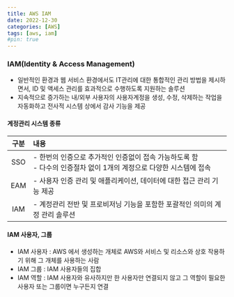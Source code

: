 ```yaml
---
title: AWS IAM
date: 2022-12-30
categories: [AWS]
tags: [aws, iam]
#pin: true
---
```


### IAM(Identity & Access Management)

- 일반적인 환경과 웹 서비스 환경에서도 IT관리에 대한 통합적인 관리 방법을 제시하면서, ID 및 액세스 관리를 효과적으로 수행하도록 지원하는 솔루션
- 지속적으로 증가하는 내/외부 사용자의 사용자계정을 생성, 수정, 삭제하는 작업을 자동화하고 전사적 시스템 상에서 감사 기능을 제공

#### 계정관리 시스템 종류

| 구분 | 내용                                                                                                                  |
| :--: | :-------------------------------------------------------------------------------------------------------------------- |
| SSO  | - 한번의 인증으로 추가적인 인증없이 접속 가능하도록 함<br> - 다수의 인증절차 없이 1개의 계정으로 다양한 시스템에 접속 |
| EAM  | - 사용자 인증 관리 및 애플리케이션, 데이터에 대한 접근 관리 기능 제공                                                 |
| IAM  | - 계정관리 전반 및 프로비저닝 기능을 포함한 포괄적인 의미의 계정 관리 솔루션                                          |

#### IAM 사용자, 그룹

- IAM 사용자 : AWS 에서 생성하는 개체로 AWS와 서비스 및 리소스와 상호 작용하기 위해 그 개체를 사용하는 사람
- IAM 그룹 : IAM 사용자들의 집합
- IAM 역할 : IAM 사용자와 유사하지만 한 사용자만 연결되지 않고 그 역할이 필요한 사용자 또는 그룹이면 누구든지 연결
